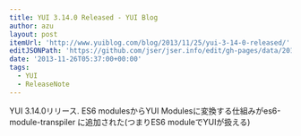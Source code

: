 ```yaml
---
title: YUI 3.14.0 Released - YUI Blog
author: azu
layout: post
itemUrl: 'http://www.yuiblog.com/blog/2013/11/25/yui-3-14-0-released/'
editJSONPath: 'https://github.com/jser/jser.info/edit/gh-pages/data/2013/11/index.json'
date: '2013-11-26T05:37:00+00:00'
tags:
  - YUI
  - ReleaseNote
---
```

YUI 3.14.0リリース.
ES6 modulesからYUI Modulesに変換する仕組みがes6-module-transpiler
に追加された(つまりES6 moduleでYUIが扱える)
